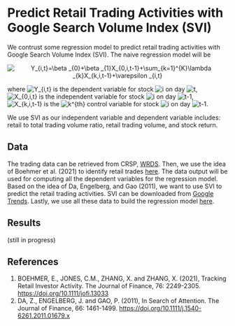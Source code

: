 # Predict Retail Trading Activities with Google Search Volume Index (SVI)
We contrust some regression model to predict retail trading activities with Google Search Volume Index (SVI). The naive regression model will be
<p align="center">
<img src=
"https://render.githubusercontent.com/render/math?math=%5Clarge+%5Cdisplaystyle+Y_%7Bi%2Ct%7D%3D%5Cbeta+_%7B0%7D%2B%5Cbeta+_%7B1%7DX_%7B0%2Ci%2Ct-1%7D%2B%5Csum_%7Bk%3D1%7D%5E%7BK%7D%5Clambda+_%7Bk%7DX_%7Bk%2Ci%2Ct-1%7D%2B%5Cvarepsilon+_%7Bi%2Ct%7D" 
alt="Y_{i,t}=\beta _{0}+\beta _{1}X_{0,i,t-1}+\sum_{k=1}^{K}\lambda _{k}X_{k,i,t-1}+\varepsilon _{i,t}">
</p>


where <img src=
"https://render.githubusercontent.com/render/math?math=%5Clarge+%5Cdisplaystyle+Y_%7Bi%2Ct%7D" 
alt="Y_{i,t}"> is the dependent variable for stock <img src=
"https://render.githubusercontent.com/render/math?math=%5Clarge+%5Cdisplaystyle+i" 
alt="i"> on day <img src=
"https://render.githubusercontent.com/render/math?math=%5Clarge+%5Cdisplaystyle+t" 
alt="t">, <img src=
"https://render.githubusercontent.com/render/math?math=%5Clarge+%5Cdisplaystyle+X_%7B0%2Ci%2Ct%7D" 
alt="X_{0,i,t}"> is the independent variable for stock <img src=
"https://render.githubusercontent.com/render/math?math=%5Clarge+%5Cdisplaystyle+i" 
alt="i"> on day <img src=
"https://render.githubusercontent.com/render/math?math=%5Clarge+%5Cdisplaystyle+t-1" 
alt="t-1">, <img src=
"https://render.githubusercontent.com/render/math?math=%5Clarge+%5Cdisplaystyle+X_%7Bk%2Ci%2Ct-1%7D" 
alt="X_{k,i,t-1}"> is the <img src=
"https://render.githubusercontent.com/render/math?math=%5Clarge+%5Cdisplaystyle+k%5E%7Bth%7D" 
alt="k^{th}"> control variable for stock <img src=
"https://render.githubusercontent.com/render/math?math=%5Clarge+%5Cdisplaystyle+i" 
alt="i"> on day <img src=
"https://render.githubusercontent.com/render/math?math=%5Clarge+%5Cdisplaystyle+t-1" 
alt="t-1">.

We use SVI as our independent variable and dependent variable includes: retail to total trading volume ratio, retail trading volume, and stock return.

## Data
The trading data can be retrieved from CRSP, [WRDS](https://wrds-www.wharton.upenn.edu/). Then, we use the idea of Boehmer et al. (2021) to identify retail trades [here](https://github.com/Dexter-WOO/Retail-Trading-and-Google-Trends/blob/main/catch_retail_trading.sas). The data output will be used for computing all the dependent variables for the regression model. Based on the idea of Da, Engelberg, and Gao (2011), we want to use SVI to predict the retail trading activities. SVI can be downloaded from [Google Trends](https://trends.google.com/trends/?geo=US). Lastly, we use all these data to build the regression model [here](https://github.com/Dexter-WOO/Retail-Trading-and-Google-Trends/blob/main/svi_predict_retail_trading.sas).

## Results
(still in progress)
## References
1. BOEHMER, E., JONES, C.M., ZHANG, X. and ZHANG, X. (2021), Tracking Retail Investor Activity. The Journal of Finance, 76: 2249-2305. https://doi.org/10.1111/jofi.13033
2. DA, Z., ENGELBERG, J. and GAO, P. (2011), In Search of Attention. The Journal of Finance, 66: 1461-1499. https://doi.org/10.1111/j.1540-6261.2011.01679.x
